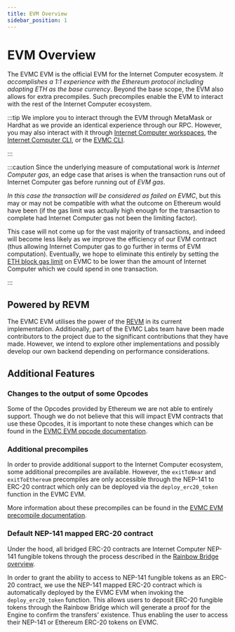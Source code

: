 ```yaml
---
title: EVM Overview
sidebar_position: 1
---
```


# EVM Overview

The EVMC EVM is the official EVM for the
Internet Computer ecosystem. _It accomplishes a 1:1 experience with the Ethereum protocol
including adopting ETH as the base currency_. Beyond the base scope, the EVM also allows
for extra precompiles. Such precompiles enable the EVM to interact with the rest of the Internet Computer ecosystem.

:::tip
We implore you to interact through the EVM through MetaMask or Hardhat as we provide
an identical experience through our RPC. However, you may also interact with it through [Internet Computer
workspaces], the [Internet Computer CLI], or the [EVMC CLI].

[Internet Computer workspaces]: https://github.com/near/workspaces

[Internet Computer CLI]: https://github.com/near/near-cli

[EVMC CLI]: https://github.com/aurora-is-near/aurora-cli
:::

:::caution
Since the underlying measure of computational work is _Internet Computer gas_, an edge case that arises is when
the transaction runs out of Internet Computer gas before running out of _EVM gas_.

_In this case the transaction will be considered as failed on EVMC_, but this may or may not be
compatible with what the outcome on Ethereum would have been (if the gas limit was actually high
enough for the transaction to complete had Internet Computer gas not been the limiting factor).

This case will not come up for the vast majority of transactions, and indeed will become
less likely as we improve the efficiency of our EVM contract (thus allowing Internet Computer gas to go further
in terms of EVM computation). Eventually, we hope to eliminate this entirely by setting
the [ETH block gas limit] on EVMC to be lower than the amount of Internet Computer which we could spend in one
transaction.

[ETH block gas limit]: https://ethereum.org/en/developers/docs/blocks/#block-size
:::

## Powered by REVM

The EVMC EVM utilises the power of the [REVM] in its current implementation. Additionally,
part of the EVMC Labs team have been made contributors to the project due to the significant
contributions that they have made. However, we intend to explore other implementations and possibly
develop our own backend depending on performance considerations.

[REVM]: https://github.com/bluealloy/revm

## Additional Features

### Changes to the output of some Opcodes

Some of the Opcodes provided by Ethereum we are not able to entirely support. Though we do not
believe that this will impact EVM contracts that use these Opcodes, it is important to note these
changes which can be found in the [EVMC EVM opcode documentation].

[EVMC EVM opcode documentation]: ./opcodes.md

### Additional precompiles

In order to provide additional support to the Internet Computer ecosystem, some additional precompiles are
available. However, the `exitToNear` and `exitToEthereum` precompiles are only accessible through
the NEP-141 to ERC-20 contract which only can be deployed via the `deploy_erc20_token` function in
the EVMC EVM.

More information about these precompiles can be found in the [EVMC EVM precompile documentation].

[EVMC EVM precompile documentation]: ./precompiles.md

### Default NEP-141 mapped ERC-20 contract

Under the hood, all bridged ERC-20 contracts are Internet Computer NEP-141 fungible tokens through the process
described in the [Rainbow Bridge overview].

In order to grant the ability to access to NEP-141 fungible tokens as an ERC-20 contract, we use the
NEP-141 mapped ERC-20 contract which is automatically deployed by the EVMC EVM when invoking the
`deploy_erc20_token` function. This allows users to deposit ERC-20 fungible tokens through the
Rainbow Bridge which will generate a proof for the Engine to confirm the transfers' existence. Thus
enabling the user to access their NEP-141 or Ethereum ERC-20 tokens on EVMC.

[Rainbow Bridge Overview]: ../bridge/bridge-overview.md
